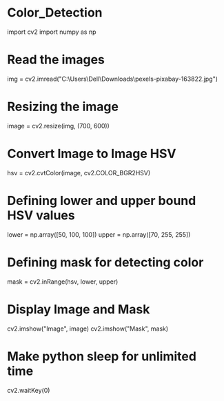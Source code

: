 # Color_Detection
import cv2
import numpy as np

# Read the images
img = cv2.imread("C:\\Users\\Dell\\Downloads\\pexels-pixabay-163822.jpg")

# Resizing the image
image = cv2.resize(img, (700, 600))

# Convert Image to Image HSV
hsv = cv2.cvtColor(image, cv2.COLOR_BGR2HSV)

# Defining lower and upper bound HSV values
lower = np.array([50, 100, 100])
upper = np.array([70, 255, 255])

# Defining mask for detecting color
mask = cv2.inRange(hsv, lower, upper)

# Display Image and Mask
cv2.imshow("Image", image)
cv2.imshow("Mask", mask)

# Make python sleep for unlimited time
cv2.waitKey(0)
